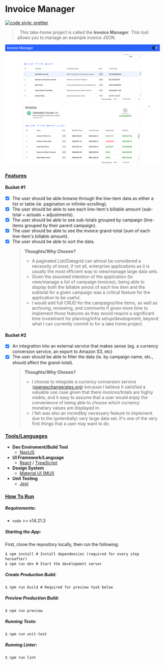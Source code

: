 # Invoice Manager

[![code style: prettier](https://img.shields.io/badge/code_style-prettier-ff69b4.svg)](https://github.com/prettier/prettier)

> &nbsp;
> This take-home project is called the **Invoice Manager**. This tool allows you to manage an example invoice JSON.
> &nbsp;

![UI](./screenshot.png)

### <u>Features</u>

#### Bucket #1

- [x] The user should be able browse through the line-item data as either a
      list or table (ie. pagination or infinite-scrolling).
- [x] The user should be able to see each line-item's billable amount (sub-
      total = actuals + adjustments).
- [x] The user should be able to see sub-totals grouped by campaign (line-
      items grouped by their parent campaign).
- [x] The user should be able to see the invoice grand-total (sum of each
      line-item's billable amount).
- [x] The user should be able to sort the data.
  > <b>Thoughts/Why Chosen?</b>
  >
  > - A paginated List/Datagrid can almost be considered a necessity of most, if not all, enterprise applications as it is usually the most efficient way to view/manage large data sets.
  > - Given the assumed intention of the application (to view/manage a list of campaign invoices), being able to display both the billable amout of each line item and the subtotal for a given campaign was a critical feature for the application to be useful.
  > - I would add full CRUD for the campaigns/line items, as well as archiving, reviewing, and comments if given more time to implement those features as they would require a significant time investment for planning/infra setup/development, beyond what I can currently commit to for a take home project.

#### Bucket #2

- [x] An integration into an external service that makes sense (eg. a currency conversion service, an export to Amazon S3, etc)
- [x] The user should be able to filter the data (ie. by campaign name, etc.,
      should affect the grand-total).
  > <b>Thoughts/Why Chosen?</b>
  >
  > - I choose to integrate a currency conversion service ([openexchangerates.org](https://openexchangerates.org/)) because I believe it satisfied a valuable use case given that there invoices/totals are highly visible, and it easy to assume that a user would enjoy the convenience of being able to choose which currency monetary values are displayed in.
  > - I felt was also an incredibly necessary feature to implement due to the (potentially) very large data set. It's one of the very first things that a user may want to do.

### <u>Tools/Languages</u>

- **Dev Enviroment/Build Tool**
  - [NextJS](https://nextjs.org/)
- **UI Framework/Language**
  - [React](https://react.dev/) / [TypeScript](https://www.typescriptlang.org/)
- **Design System**
  - [Material UI (MUI)](https://mui.com/)
- **Unit Testing**
  - [Jest](https://jestjs.io/)

### <u>How To Run</u>

##### Requirements:

- `node` >= v14.21.3

##### Starting the App:

First, clone the repository locally, then run the following:

```shell
$ npm install # Install dependencies (required for every step hereafter)
$ npm run dev # Start the development server
```

##### Create Production Build:

```shell
$ npm run build # Required for preview task below
```

##### Preview Production Build:

```shell
$ npm run preview
```

##### Running Tests:

```shell
$ npm run unit-test
```

##### Running Linter:

```shell
$ npm run lint
```
